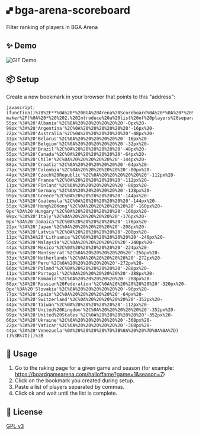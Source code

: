 # 🙾  bga-arena-scoreboard
Filter ranking of players in BGA Arena

## ✨ Demo
![GIF Demo](https://raw.githubusercontent.com/DavidEGx/bga-arena-scoreboard/main/demo.gif?token=AAIB2POYM6LBERGEGLOABBK7ALHGU)

## 📦 Setup
Create a new bookmark in your browser that points to this "address":

    javascript:(function()%7B%2F**%0A%20*%20BGA%20Arena%20Scoreboard%0A%20*%0A%20*%20Script%20to%20filter%20BGA%20Arena%20scoreboard%20so%20you%20can%20get%0A%20*%20the%20score%20of%20a%20predefined%20list%20of%20players.%0A%20*%0A%20*%20Usage%3A%0A%20*%20%201.%20Copy%20and%20paste%20this%20code%20to%20the%20developer%20console%0A%20*%20%20%20%20%20(or%20put%20it%20as%20a%20bookmarklet%20https%3A%2F%2Fcaiorss.github.io%2Fbookmarklet-maker%2F)%0A%20*%20%202.%20Introduce%20a%20list%20of%20players%20separated%20by%20spaces.%0A%20*%20%203.%20Click%20Ok%20and%20wait%20until%20the%20scoreboard%20loads.%0A%20*%2F%0A%0A(function()%20%7B%0A%20%20'use%20strict'%3B%0A%0A%20%20%2F%2F%20DO%20NOT%20use%20a%20very%20small%20interval%2C%20don't%20want%20to%20abuse%20BGA%20servers.%0A%20%20const%20REQUEST_INTERVAL%20%3D%20300%3B%0A%0A%20%20createUi()%3B%0A%0A%20%20%2F**%0A%20%20%20*%20Adds%20text%20area%20so%20user%20can%20paste%20user's%20list%0A%20%20%20*%2F%0A%20%20function%20createUi()%20%7B%0A%20%20%20%20const%20ui%20%3D%20document.createElement('div')%3B%0A%20%20%20%20const%20countryLbl%20%20%3D%20document.createElement('p')%3B%0A%20%20%20%20const%20countrySel%20%20%3D%20document.createElement('select')%3B%0A%20%20%20%20const%20userLbl%20%20%20%20%20%3D%20document.createElement('p')%3B%0A%20%20%20%20const%20userList%20%20%20%20%3D%20document.createElement('textArea')%3B%0A%20%20%20%20const%20limitsLbl%20%20%20%3D%20document.createElement('p')%3B%0A%20%20%20%20const%20limitUInput%20%3D%20document.createElement('input')%3B%0A%20%20%20%20const%20limitRInput%20%3D%20document.createElement('input')%3B%0A%20%20%20%20const%20progressLbl%20%3D%20document.createElement('p')%3B%0A%20%20%20%20const%20button%20%20%20%20%20%20%3D%20document.createElement('a')%3B%0A%0A%20%20%20%20countrySel.id%20%20%3D%20'sbCountrySelector'%3B%0A%20%20%20%20userList.id%20%20%20%20%3D%20'sbUserList'%3B%0A%20%20%20%20progressLbl.id%20%3D%20'sbProgressLbl'%3B%0A%0A%20%20%20%20%2F%2F%20Labels%0A%20%20%20%20countryLbl.innerText%20%20%3D%20'Country%20filter%3A'%3B%0A%20%20%20%20userLbl.innerText%20%20%20%20%20%3D%20'User%20filter%3A'%3B%0A%20%20%20%20limitsLbl.innerText%20%20%20%3D%20'Limits%3A'%3B%0A%20%20%20%20progressLbl.innerText%20%3D%20'Running...'%3B%0A%0A%20%20%20%20%2F%2FCreate%20and%20append%20the%20options%0A%20%20%20%20for%20(const%20%5Bkey%2C%20value%5D%20of%20Object.entries(COUNTRIES()))%20%7B%0A%20%20%20%20%20%20const%20option%20%3D%20document.createElement('option')%3B%0A%20%20%20%20%20%20option.value%20%3D%20key%3B%0A%20%20%20%20%20%20option.text%20%3D%20value%3B%0A%20%20%20%20%20%20countrySel.appendChild(option)%3B%0A%20%20%20%20%7D%0A%0A%20%20%20%20%2F%2F%20Configure%20user%20list%0A%20%20%20%20userList.style.display%20%3D%20'block'%3B%0A%20%20%20%20userList.style.width%20%20%20%3D%20'100%25'%3B%0A%20%20%20%20userList.style.height%20%20%3D%20'40%25'%3B%0A%0A%20%20%20%20%2F%2F%20Configure%20limits%0A%20%20%20%20limitUInput.type%20%20%3D%20'number'%3B%0A%20%20%20%20limitUInput.value%20%3D%2020%3B%0A%20%20%20%20limitRInput.type%20%20%3D%20'number'%3B%0A%20%20%20%20limitRInput.value%20%3D%201000%3B%0A%0A%20%20%20%20%2F%2F%20Add%20elements%20to%20main%20ui%20element%0A%20%20%20%20ui.appendChild(countryLbl)%3B%0A%20%20%20%20ui.appendChild(countrySel)%3B%0A%20%20%20%20ui.appendChild(userLbl)%3B%0A%20%20%20%20ui.appendChild(userList)%3B%0A%20%20%20%20ui.appendChild(limitsLbl)%3B%0A%20%20%20%20ui.appendChild(limitUInput)%3B%0A%20%20%20%20ui.appendChild(limitRInput)%3B%0A%20%20%20%20ui.appendChild(button)%3B%0A%0A%20%20%20%20%2F%2F%20Configuration%20of%20main%20ui%20element%0A%20%20%20%20ui.style.position%20%3D%20'fixed'%3B%0A%20%20%20%20ui.style.right%20%3D%20'0'%3B%0A%20%20%20%20ui.style.top%20%3D%20'0'%3B%0A%20%20%20%20ui.style.margin%20%3D%20'1em%201em'%3B%0A%20%20%20%20ui.style.width%20%3D%20'400px'%3B%0A%20%20%20%20ui.style.height%20%3D%20'300px'%3B%0A%20%20%20%20ui.style.padding%20%3D%20'1.5em'%3B%0A%20%20%20%20ui.style.backgroundColor%20%3D%20'%23eeefef'%3B%0A%20%20%20%20ui.style.zIndex%20%3D%2099999%3B%0A%20%20%20%20ui.style.border%20%3D%20'2px%20solid%20black'%3B%0A%20%20%20%20ui.style.boxShadow%20%3D%20'7px%207px%20%23444'%3B%0A%0A%20%20%20%20button.classList%20%3D%20'bgabutton%20bgabutton_blue'%3B%0A%20%20%20%20button.innerText%20%3D%20'Run'%3B%0A%20%20%20%20button.onclick%20%20%20%3D%20function()%20%7B%0A%20%20%20%20%20%20const%20players%20%3D%20parsePlayers(userList.value)%3B%0A%20%20%20%20%20%20run(countrySel.value%2C%20players%2C%20parseInt(limitUInput.value)%2C%20parseInt(limitRInput.value))%3B%0A%0A%20%20%20%20%20%20button.style.display%20%3D%20'none'%3B%0A%20%20%20%20%20%20ui.appendChild(progressLbl)%3B%0A%20%20%20%20%7D%3B%0A%0A%20%20%20%20document.body.appendChild(ui)%3B%0A%20%20%7D%0A%0A%20%20%2F**%0A%20%20%20*%20Do%20the%20work.%0A%20%20%20*%20Load%20players%2C%20remove%20players%20not%20desired%20and%20repeat.%0A%20%20%20*%2F%0A%20%20async%20function%20run(country%2C%20playersToKeep%2C%20limitU%2C%20limitR)%20%7B%0A%20%20%20%20const%20MAX_REQUESTS%20%3D%20limitR%20%2F%2010%3B%0A%20%20%20%20for%20(let%20i%20%3D%200%3B%20i%20%3C%20MAX_REQUESTS%3B%20i%2B%2B)%20%7B%0A%20%20%20%20%20%20await%20loadMorePlayers()%3B%0A%20%20%20%20%20%20removePlayers(country%2C%20playersToKeep)%3B%0A%0A%20%20%20%20%20%20const%20playersSoFar%20%3D%20getVisiblePlayers()%3B%0A%20%20%20%20%20%20if%20(playersToKeep.length%20%3E%200%20%26%26%20playersToKeep.length%20%3D%3D%3D%20playersSoFar.length)%20%7B%0A%20%20%20%20%20%20%20%20%2F%2F%20Got%20all%20the%20required%20players%2C%20no%20need%20to%20keep%20querying.%0A%20%20%20%20%20%20%20%20break%3B%0A%20%20%20%20%20%20%7D%0A%0A%20%20%20%20%20%20if%20(playersSoFar.length%20%3E%3D%20limitU)%20%7B%0A%20%20%20%20%20%20%20%20%2F%2F%20Reached%20limit%20of%20max%20number%20of%20players%20required.%0A%20%20%20%20%20%20%20%20let%20i%20%3D%200%3B%0A%20%20%20%20%20%20%20%20for%20(const%20player%20of%20getVisiblePlayers())%20%7B%0A%20%20%20%20%20%20%20%20%20%20if%20(i%20%3E%3D%20limitU)%20%7B%0A%20%20%20%20%20%20%20%20%20%20%20%20player.classList.add('hidden')%3B%0A%20%20%20%20%20%20%20%20%20%20%7D%0A%20%20%20%20%20%20%20%20%20%20i%2B%2B%3B%0A%20%20%20%20%20%20%20%20%7D%0A%20%20%20%20%20%20%20%20break%3B%0A%20%20%20%20%20%20%7D%0A%0A%20%20%20%20%20%20await%20new%20Promise(done%20%3D%3E%20setTimeout(()%20%3D%3E%20done()%2C%20REQUEST_INTERVAL))%3B%0A%20%20%20%20%7D%0A%0A%20%20%20%20const%20progressLbl%20%3D%20document.getElementById('sbProgressLbl')%3B%0A%20%20%20%20const%20userList%20%20%20%20%3D%20document.getElementById('sbUserList')%3B%0A%20%20%20%20const%20countrySel%20%3D%20document.getElementById('sbCountrySelector')%3B%0A%20%20%20%20progressLbl.innerText%20%3D%20'Done!'%3B%0A%20%20%20%20progressLbl.style.color%20%3D%20'green'%3B%0A%0A%20%20%20%20countrySel.addEventListener('change'%2C%20function%20()%20%7B%0A%20%20%20%20%20%20resetList()%3B%0A%20%20%20%20%20%20const%20players%20%3D%20parsePlayers(userList.value)%3B%0A%20%20%20%20%20%20removePlayers(countrySel.value%2C%20players)%3B%0A%20%20%20%20%7D)%3B%0A%20%20%20%20userList.addEventListener('change'%2C%20function%20()%20%7B%0A%20%20%20%20%20%20resetList()%3B%0A%20%20%20%20%20%20const%20players%20%3D%20parsePlayers(userList.value)%3B%0A%20%20%20%20%20%20removePlayers(countrySel.value%2C%20players)%3B%0A%20%20%20%20%7D)%3B%0A%20%20%7D%0A%0A%20%20%2F**%0A%20%20%20*%20Load%20more%20players%20from%20the%20ranking%0A%20%20%20*%2F%0A%20%20async%20function%20loadMorePlayers()%20%7B%0A%20%20%20%20%2F%2F%20Just%20click%20the%20button%20and%20wait.%0A%20%20%20%20%2F%2F%20Not%20the%20smartest%20way%20but%20works.%0A%20%20%20%20const%20button%20%3D%20document.querySelector('%23seemoreRanking')%20%7C%7C%20document.querySelector('%23seemore')%20%7C%7C%20document.querySelector('%23seemore_rankings')%3B%0A%20%20%20%20button.click()%3B%0A%20%20%20%20await%20new%20Promise(done%20%3D%3E%20setTimeout(()%20%3D%3E%20done()%2C%20REQUEST_INTERVAL))%3B%0A%20%20%7D%0A%0A%20%20%2F**%0A%20%20%20*%20Return%20list%20of%20players%0A%20%20%20*%2F%0A%20%20function%20getPlayers()%20%7B%0A%20%20%20%20if%20(document.getElementById('mainRanking'))%20%7B%0A%20%20%20%20%20%20return%20document.querySelectorAll('%23mainRanking%20.player_in_list')%3B%0A%20%20%20%20%7D%0A%20%20%20%20else%20%7B%0A%20%20%20%20%20%20return%20document.querySelectorAll('.gameranking%20.player_in_list')%3B%0A%20%20%20%20%7D%0A%20%20%7D%0A%0A%20%20%2F**%0A%20%20%20*%20Return%20list%20of%20visible%20players%0A%20%20%20*%2F%0A%20%20function%20getVisiblePlayers()%20%7B%0A%20%20%20%20if%20(document.getElementById('mainRanking'))%20%7B%0A%20%20%20%20%20%20return%20document.querySelectorAll('%23mainRanking%20.player_in_list%3Anot(.hidden)')%3B%0A%20%20%20%20%7D%0A%20%20%20%20else%20%7B%0A%20%20%20%20%20%20return%20document.querySelectorAll('.gameranking%20.player_in_list%3Anot(.hidden)')%3B%0A%20%20%20%20%7D%0A%20%20%7D%0A%0A%20%20%2F**%0A%20%20%20*%20Parse%20players%0A%20%20%20*%2F%0A%20%20function%20parsePlayers(playersStr)%20%7B%0A%20%20%20%20const%20commaValues%20%3D%20playersStr.split('%2C')%3B%0A%20%20%20%20const%20semicolonValues%20%3D%20playersStr.split('%3B')%3B%0A%20%20%20%20const%20newlineValues%20%3D%20playersStr.split('%5Cn')%3B%0A%20%20%20%20const%20usersFound%20%3D%20Math.max(commaValues.length%2C%20semicolonValues.length%2C%20newlineValues.length)%3B%0A%0A%20%20%20%20let%20players%3B%0A%20%20%20%20if%20(commaValues.length%20%3D%3D%3D%20usersFound)%20%7B%0A%20%20%20%20%20%20players%20%3D%20commaValues%3B%0A%20%20%20%20%7D%0A%20%20%20%20else%20if%20(semicolonValues.length%20%3D%3D%20usersFound)%20%7B%0A%20%20%20%20%20%20players%20%3D%20semicolonValues%3B%0A%20%20%20%20%7D%0A%20%20%20%20else%20if%20(newlineValues.length%20%3D%3D%20usersFound)%20%7B%0A%20%20%20%20%20%20players%20%3D%20newlineValues%3B%0A%20%20%20%20%7D%0A%0A%20%20%20%20players%20%3D%20players.filter(x%20%3D%3E%20x)%3B%0A%20%20%20%20return%20players%3B%0A%20%20%7D%0A%0A%20%20%2F**%0A%20%20%20*%20Remove%20all%20players%20from%20the%20scoreboard%20except%20the%20ones%0A%20%20%20*%20than%20belong%20to%20the%20country%20received%20as%20parameter%20and%20are%0A%20%20%20*%20inside%20the%20playersToKeep%20array.%0A%20%20%20*%2F%0A%20%20function%20removePlayers(country%2C%20playersToKeep)%20%7B%0A%20%20%20%20playersToKeep%20%3D%20playersToKeep.map(p%20%3D%3E%20p.toLowerCase())%3B%0A%0A%20%20%20%20for%20(const%20player%20of%20getVisiblePlayers())%20%7B%0A%20%20%20%20%20%20const%20name%20%3D%20player.querySelector('a.playername').innerText.toLowerCase()%3B%0A%0A%20%20%20%20%20%20if%20(country%20%26%26%20country%20!%3D%20player.querySelector('.flag').style.backgroundPosition)%20%7B%0A%20%20%20%20%20%20%20%20player.classList.add('hidden')%3B%0A%20%20%20%20%20%20%7D%0A%0A%20%20%20%20%20%20if%20(playersToKeep.length%20%3E%200%20%26%26%20!playersToKeep.includes(name))%20%7B%0A%20%20%20%20%20%20%20%20player.classList.add('hidden')%3B%0A%20%20%20%20%20%20%7D%0A%20%20%20%20%7D%0A%20%20%7D%0A%0A%20%20%2F**%0A%20%20%20*%20Display%20all%20players%20again%0A%20%20%20*%2F%0A%20%20function%20resetList()%20%7B%0A%20%20%20%20Array.from(getPlayers()).forEach((el)%20%3D%3E%20el.classList.remove('hidden'))%3B%0A%20%20%7D%0A%0A%20%20function%20COUNTRIES()%20%7B%0A%20%20%20%20%2F%2F%20IDs%20of%20the%20countries%20here%20are%20just%20the%20offset%20in%20the%20background%20image.%0A%20%20%20%20%2F%2F%20It'd%20be%20nice%20to%20use%20country%20ids%20instead...%20Probably%20that%20would%20require%0A%20%20%20%20%2F%2F%20to%20change%20the%20%60document.querySelector('%23seemoreRanking').click()%60%20above%0A%20%20%20%20%2F%2F%20and%20use%20an%20ajax%20call%20to%20%60getRanking.html%60%20instead.%0A%20%20%20%20return%20%7B%0A%20%20%20%20%20%20''%3A%20'Any%20country'%2C%0A%20%20%20%20%20%20'-0px%20-55px'%3A%20'Albania'%2C%0A%20%20%20%20%20%20'-0px%20-99px'%3A%20'Argentina'%2C%0A%20%20%20%20%20%20'-16px%20-22px'%3A%20'Australia'%2C%0A%20%20%20%20%20%20'-48px%20-33px'%3A%20'Belarus'%2C%0A%20%20%20%20%20%20'-16px%20-99px'%3A%20'Belgium'%2C%0A%20%20%20%20%20%20'-32px%20-88px'%3A%20'Brazil'%2C%0A%20%20%20%20%20%20'-48px%20-55px'%3A%20'Canada'%2C%0A%20%20%20%20%20%20'-64px%20-44px'%3A%20'Chile'%2C%0A%20%20%20%20%20%20'-144px%20-88px'%3A%20'Croatia'%2C%0A%20%20%20%20%20%20'-64px%20-77px'%3A%20'Colombia'%2C%0A%20%20%20%20%20%20'-80px%20-44px'%3A%20'Czech%20Republic'%2C%0A%20%20%20%20%20%20'-112px%20-66px'%3A%20'France'%2C%0A%20%20%20%20%20%20'-112px%20-11px'%3A%20'Finland'%2C%0A%20%20%20%20%20%20'-80px%20-55px'%3A%20'Germany'%2C%0A%20%20%20%20%20%20'-128px%20-99px'%3A%20'Greece'%2C%0A%20%20%20%20%20%20'-144px%20-11px'%3A%20'Guatemala'%2C%0A%20%20%20%20%20%20'-144px%20-55px'%3A%20'Hong%20Kong'%2C%0A%20%20%20%20%20%20'-160px%20-0px'%3A%20'Hungary'%2C%0A%20%20%20%20%20%20'-160px%20-99px'%3A%20'Italy'%2C%0A%20%20%20%20%20%20'-176px%20-0px'%3A%20'Jamaica'%2C%0A%20%20%20%20%20%20'-176px%20-22px'%3A%20'Japan'%2C%0A%20%20%20%20%20%20'-208px%20-33px'%3A%20'Latvia'%2C%0A%20%20%20%20%20%20'-208px%20-11px'%20%3A%20'Lithuania'%2C%0A%20%20%20%20%20%20'-240px%20-55px'%3A%20'Malaysia'%2C%0A%20%20%20%20%20%20'-240px%20-44px'%3A%20'Mexico'%2C%0A%20%20%20%20%20%20'-224px%20-99px'%3A%20'Montserrat'%2C%0A%20%20%20%20%20%20'-256px%20-33px'%3A%20'Netherlands'%2C%0A%20%20%20%20%20%20'-272px%20-11px'%3A%20'Peru'%2C%0A%20%20%20%20%20%20'-272px%20-66px'%3A%20'Poland'%2C%0A%20%20%20%20%20%20'-288px%20-11px'%3A%20'Portugal'%2C%0A%20%20%20%20%20%20'-288px%20-66px'%3A%20'Romania'%2C%0A%20%20%20%20%20%20'-288px%20-88px'%3A%20'Russian%20Federation'%2C%0A%20%20%20%20%20%20'-320px%20-0px'%3A%20'Slovakia'%2C%0A%20%20%20%20%20%20'-96px%20-77px'%3A%20'Spain'%2C%0A%20%20%20%20%20%20'-64px%20-11px'%3A%20'Switzerland'%2C%0A%20%20%20%20%20%20'-352px%20-44px'%3A%20'Taiwan'%2C%0A%20%20%20%20%20%20'-112px%20-88px'%3A%20'United%20Kingdom'%2C%0A%20%20%20%20%20%20'-352px%20-99px'%3A%20'United%20States'%2C%0A%20%20%20%20%20%20'-352px%20-66px'%3A%20'Ukraine'%2C%0A%20%20%20%20%20%20'-368px%20-22px'%3A%20'Vatican'%2C%0A%20%20%20%20%20%20'-368px%20-44px'%3A%20'Venezuela'%0A%20%20%20%20%7D%3B%0A%20%20%7D%0A%0A%7D)()%3B%7D)()%3B

## 🚀 Usage
1. Go to the raking page for a given game and season (for example: https://boardgamearena.com/halloffame?game=1&season=7)
2. Click on the bookmark you created during setup.
3. Paste a list of players separated by commas.
4. Click ok and wait until the list is complete.

## 📜 License
[GPL v3](https://www.gnu.org/licenses/gpl-3.0.en.html)
